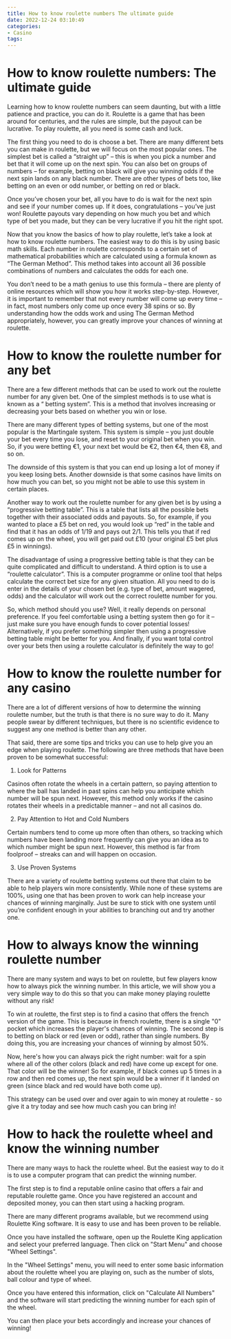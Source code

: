 ```yaml
---
title: How to know roulette numbers The ultimate guide 
date: 2022-12-24 03:10:49
categories:
- Casino
tags:
---
```



#  How to know roulette numbers: The ultimate guide 

Learning how to know roulette numbers can seem daunting, but with a little patience and practice, you can do it. Roulette is a game that has been around for centuries, and the rules are simple, but the payout can be lucrative. To play roulette, all you need is some cash and luck. 

The first thing you need to do is choose a bet. There are many different bets you can make in roulette, but we will focus on the most popular ones. The simplest bet is called a “straight up” – this is when you pick a number and bet that it will come up on the next spin. You can also bet on groups of numbers – for example, betting on black will give you winning odds if the next spin lands on any black number. There are other types of bets too, like betting on an even or odd number, or betting on red or black. 

Once you’ve chosen your bet, all you have to do is wait for the next spin and see if your number comes up. If it does, congratulations – you’ve just won! Roulette payouts vary depending on how much you bet and which type of bet you made, but they can be very lucrative if you hit the right spot. 

Now that you know the basics of how to play roulette, let’s take a look at how to know roulette numbers. The easiest way to do this is by using basic math skills. Each number in roulette corresponds to a certain set of mathematical probabilities which are calculated using a formula known as “The German Method”. This method takes into account all 36 possible combinations of numbers and calculates the odds for each one. 

You don’t need to be a math genius to use this formula – there are plenty of online resources which will show you how it works step-by-step. However, it is important to remember that not every number will come up every time – in fact, most numbers only come up once every 38 spins or so. By understanding how the odds work and using The German Method appropriately, however, you can greatly improve your chances of winning at roulette.

#  How to know the roulette number for any bet 

There are a few different methods that can be used to work out the roulette number for any given bet. One of the simplest methods is to use what is known as a “ betting system”. This is a method that involves increasing or decreasing your bets based on whether you win or lose. 

There are many different types of betting systems, but one of the most popular is the Martingale system. This system is simple – you just double your bet every time you lose, and reset to your original bet when you win. So, if you were betting €1, your next bet would be €2, then €4, then €8, and so on. 

The downside of this system is that you can end up losing a lot of money if you keep losing bets. Another downside is that some casinos have limits on how much you can bet, so you might not be able to use this system in certain places.

Another way to work out the roulette number for any given bet is by using a “progressive betting table”. This is a table that lists all the possible bets together with their associated odds and payouts. So, for example, if you wanted to place a £5 bet on red, you would look up “red” in the table and find that it has an odds of 1/19 and pays out 2/1. This tells you that if red comes up on the wheel, you will get paid out £10 (your original £5 bet plus £5 in winnings). 

The disadvantage of using a progressive betting table is that they can be quite complicated and difficult to understand. A third option is to use a “roulette calculator”. This is a computer programme or online tool that helps calculate the correct bet size for any given situation. All you need to do is enter in the details of your chosen bet (e.g. type of bet, amount wagered, odds) and the calculator will work out the correct roulette number for you. 

So, which method should you use? Well, it really depends on personal preference. If you feel comfortable using a betting system then go for it – just make sure you have enough funds to cover potential losses! Alternatively, if you prefer something simpler then using a progressive betting table might be better for you. And finally, if you want total control over your bets then using a roulette calculator is definitely the way to go!

#  How to know the roulette number for any casino 

There are a lot of different versions of how to determine the winning roulette number, but the truth is that there is no sure way to do it. Many people swear by different techniques, but there is no scientific evidence to suggest any one method is better than any other. 

That said, there are some tips and tricks you can use to help give you an edge when playing roulette. The following are three methods that have been proven to be somewhat successful: 

1. Look for Patterns 

Casinos often rotate the wheels in a certain pattern, so paying attention to where the ball has landed in past spins can help you anticipate which number will be spun next. However, this method only works if the casino rotates their wheels in a predictable manner – and not all casinos do. 

2. Pay Attention to Hot and Cold Numbers 

Certain numbers tend to come up more often than others, so tracking which numbers have been landing more frequently can give you an idea as to which number might be spun next. However, this method is far from foolproof – streaks can and will happen on occasion. 

3. Use Proven Systems 

There are a variety of roulette betting systems out there that claim to be able to help players win more consistently. While none of these systems are 100%, using one that has been proven to work can help increase your chances of winning marginally. Just be sure to stick with one system until you’re confident enough in your abilities to branching out and try another one.

#  How to always know the winning roulette number 

There are many system and ways to bet on roulette, but few players know how to always pick the winning number. In this article, we will show you a very simple way to do this so that you can make money playing roulette without any risk!

To win at roulette, the first step is to find a casino that offers the french version of the game. This is because in french roulette, there is a single "0" pocket which increases the player's chances of winning. The second step is to betting on black or red (even or odd), rather than single numbers. By doing this, you are increasing your chances of winning by almost 50%.

Now, here's how you can always pick the right number: wait for a spin where all of the other colors (black and red) have come up except for one. That color will be the winner! So for example, if black comes up 5 times in a row and then red comes up, the next spin would be a winner if it landed on green (since black and red would have both come up).

This strategy can be used over and over again to win money at roulette - so give it a try today and see how much cash you can bring in!

#  How to hack the roulette wheel and know the winning number

There are many ways to hack the roulette wheel. But the easiest way to do it is to use a computer program that can predict the winning number.

The first step is to find a reputable online casino that offers a fair and reputable roulette game. Once you have registered an account and deposited money, you can then start using a hacking program.

There are many different programs available, but we recommend using Roulette King software. It is easy to use and has been proven to be reliable.

Once you have installed the software, open up the Roulette King application and select your preferred language. Then click on "Start Menu" and choose "Wheel Settings".

In the "Wheel Settings" menu, you will need to enter some basic information about the roulette wheel you are playing on, such as the number of slots, ball colour and type of wheel.

Once you have entered this information, click on "Calculate All Numbers" and the software will start predicting the winning number for each spin of the wheel.

You can then place your bets accordingly and increase your chances of winning!